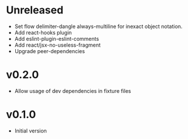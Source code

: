 # Unreleased

- Set flow delimiter-dangle always-multiline for inexact object notation.
- Add react-hooks plugin
- Add eslint-plugin-eslint-comments
- Add react/jsx-no-useless-fragment
- Upgrade peer-dependencies

# v0.2.0

- Allow usage of dev dependencies in fixture files

# v0.1.0

- Initial version